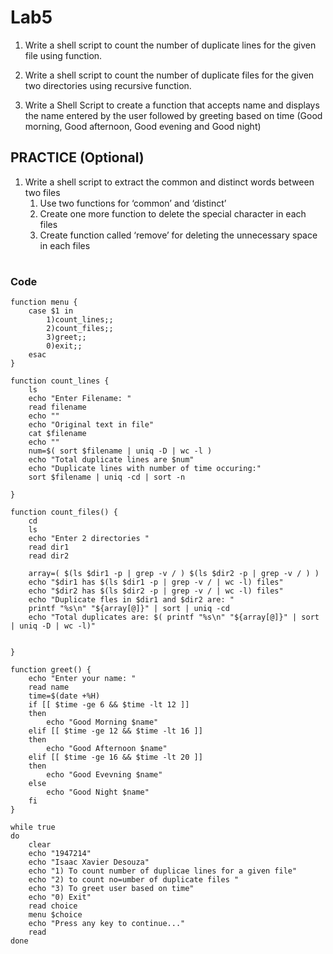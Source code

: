 # Lab5
1. Write a shell script to count the number of duplicate lines for the given file using function. 

2. Write a shell script to count the number of duplicate files for the given two directories using recursive function. 

3. Write a Shell Script to create a function that accepts name and displays the name entered by the user followed by greeting based on time (Good morning, Good afternoon, Good evening and Good night)

## PRACTICE (Optional)

1. Write a shell script to extract the common and distinct words between two files
	1.  Use two functions for ‘common’ and ‘distinct’
	2. Create one more function to delete the special character in each files
	3. Create function called ‘remove’ for deleting the unnecessary space in each files


#
### Code

~~~
function menu {
	case $1 in 
		1)count_lines;;
		2)count_files;;
		3)greet;;
		0)exit;;
	esac
}

function count_lines {
	ls 
	echo "Enter Filename: "	
	read filename
	echo ""
	echo "Original text in file"
	cat $filename
	echo ""
	num=$( sort $filename | uniq -D | wc -l )
	echo "Total duplicate lines are $num"
	echo "Duplicate lines with number of time occuring:"
	sort $filename | uniq -cd | sort -n
	
}

function count_files() {
	cd 
	ls
	echo "Enter 2 directories "
	read dir1
	read dir2

	array=( $(ls $dir1 -p | grep -v / ) $(ls $dir2 -p | grep -v / ) )
	echo "$dir1 has $(ls $dir1 -p | grep -v / | wc -l) files"
	echo "$dir2 has $(ls $dir2 -p | grep -v / | wc -l) files"
	echo "Duplicate fles in $dir1 and $dir2 are: "
	printf "%s\n" "${array[@]}" | sort | uniq -cd
	echo "Total duplicates are: $( printf "%s\n" "${array[@]}" | sort | uniq -D | wc -l)"
		
	
}

function greet() {
	echo "Enter your name: "
	read name
	time=$(date +%H)
	if [[ $time -ge 6 && $time -lt 12 ]]
	then
		echo "Good Morning $name"
	elif [[ $time -ge 12 && $time -lt 16 ]]
	then
		echo "Good Afternoon $name"
	elif [[ $time -ge 16 && $time -lt 20 ]]
	then
		echo "Good Evevning $name"
	else 
		echo "Good Night $name"
	fi
}

while true 
do
	clear 
	echo "1947214"
	echo "Isaac Xavier Desouza"
	echo "1) To count number of duplicae lines for a given file"
	echo "2) to count no=umber of duplicate files "
	echo "3) To greet user based on time"
	echo "0) Exit"
	read choice
	menu $choice
	echo "Press any key to continue..."
	read
done

~~~
